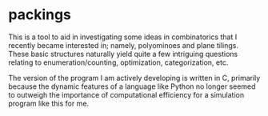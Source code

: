 # packings

This is a tool to aid in investigating some ideas in combinatorics that I recently became interested in; namely, polyominoes and plane tilings. These basic structures naturally yield quite a few intriguing questions relating to enumeration/counting, optimization, categorization, etc.

The version of the program I am actively developing is written in C, primarily because the dynamic features of a language like Python no longer seemed to outweigh the importance of computational efficiency for a simulation program like this for me.
